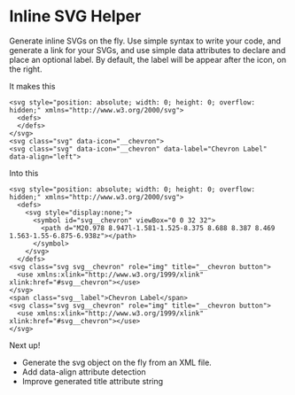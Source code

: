 # Inline SVG Helper
Generate inline SVGs on the fly.  Use simple syntax to write your code, and generate a <use> link for your SVGs, and use simple data attributes to declare and place an optional label.  By default, the label will be appear after the icon, on the right.

It makes this
```
<svg style="position: absolute; width: 0; height: 0; overflow: hidden;" xmlns="http://www.w3.org/2000/svg">
  <defs>
  </defs>
</svg>
<svg class="svg" data-icon="__chevron">
<svg class="svg" data-icon="__chevron" data-label="Chevron Label" data-align="left">

```

Into this
```
<svg style="position: absolute; width: 0; height: 0; overflow: hidden;" xmlns="http://www.w3.org/2000/svg">
  <defs>
    <svg style="display:none;">
      <symbol id="svg__chevron" viewBox="0 0 32 32">
        <path d="M20.978 8.947l-1.581-1.525-8.375 8.688 8.387 8.469 1.563-1.55-6.875-6.938z"></path>
      </symbol>
    </svg>
  </defs>
<svg class="svg svg__chevron" role="img" title="__chevron button">
  <use xmlns:xlink="http://www.w3.org/1999/xlink" xlink:href="#svg__chevron"></use>
</svg>
<span class="svg__label">Chevron Label</span>
<svg class="svg svg__chevron" role="img" title="__chevron button">
  <use xmlns:xlink="http://www.w3.org/1999/xlink" xlink:href="#svg__chevron"></use>
</svg>
```

Next up!
* Generate the svg object on the fly from an XML file.
* Add data-align attribute detection
* Improve generated title attribute string
